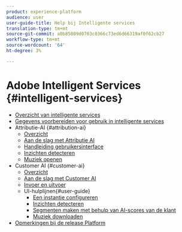 ```yaml
---
product: experience-platform
audience: user
user-guide-title: Help bij Intelligente services
translation-type: tm+mt
source-git-commit: a0b85809d0703c0366c73ed6d66319af0f62cb27
workflow-type: tm+mt
source-wordcount: '64'
ht-degree: 3%

---
```



# Adobe Intelligent Services {#intelligent-services}

* [Overzicht van intelligente services](home.md)
* [Gegevens voorbereiden voor gebruik in intelligente services](data-preparation.md)
* Attributie-AI {#attribution-ai}
   * [Overzicht](attribution-ai/overview.md)
   * [Aan de slag met Attributie AI](attribution-ai/getting-started.md)
   * [Handleiding gebruikersinterface](attribution-ai/user-guide.md)
   * [Inzichten detecteren](attribution-ai/discover-insights.md)
   * [Muziek openen](attribution-ai/download-scores.md)
* Customer AI {#customer-ai}
   * [Overzicht](customer-ai/overview.md)
   * [Aan de slag met Customer AI](customer-ai/getting-started.md)
   * [Invoer en uitvoer](customer-ai/input-output.md)
   * UI-hulplijnen{#user-guide}
      * [Een instantie configureren](customer-ai/user-guide/configure.md)
      * [Inzichten detecteren](customer-ai/user-guide/discover-insights.md)
      * [Segmenten maken met behulp van AI-scores van de klant](customer-ai/user-guide/create-segment.md)
      * [Muziek downloaden](customer-ai/user-guide/download-scores.md)
* [Opmerkingen bij de release Platform](https://www.adobe.com/go/platform-release-notes-en)
